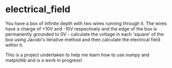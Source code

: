 # electrical_field

You have a box of infinite depth with two wires running through it. The wires have a charge of +10V and -10V respectively and the edge of the box is permanently grounded to 0V - calculate the voltage in each 'square' of the box using Jacobi's iterative method and then calculate the electrical field within it.

This is a project undertaken to help me learn how to use numpy and matplotlib and is a work in progress!

